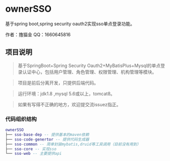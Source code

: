 # ownerSSO

基于spring boot,spring security oauth2实现sso单点登录功能。


作者：撸猫金
QQ：1660645816


## 项目说明

> 基于SpringBoot+Spring Security Oauth2+MyBatisPlus+Mysql的单点登录认证中心，包括用户管理、角色管理、权限管理、机构管理等模块。

> 项目是前后分离开发，只提供后端代码。

> 运行环境：jdk1.8 ,mysql 5.6或以上，tomcat8。

> 如果有写得不正确的地方，欢迎提交流issuez指正。

### 代码组织结构

``` lua
ownerSSO
├── sso-base-dep -- 提供基本的maven依赖
├── sso-code-genertor -- 提供代码生成器
├── sso-common -- 简单封装mybatis,druid等工具调用（目前没有用到）
├── sso-core -- 实现sso
└── sso-web -- 主要提供api


```



